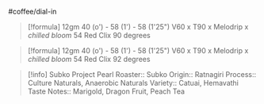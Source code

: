 #coffee/dial-in 

> [!formula] 
> 12gm
> 40 (o') - 58 (1')  - 58 (1'25")
> V60 x T90 x Melodrip x *chilled bloom*
> 54 Red Clix
> 90 degrees
> 

> [!formula] 
> 12gm
> 40 (o') - 58 (1')  - 58 (1'25")
> V60 x T90 x Melodrip x *chilled bloom*
> 54 Red Clix
> 92 degrees
> 

> [!info] Subko Project Pearl
> Roaster:: Subko
> Origin:: Ratnagiri
> Process:: Culture Naturals, Anaerobic Naturals
> Variety:: Catuai, Hemavathi
> Taste Notes:: Marigold, Dragon Fruit, Peach Tea
> 

